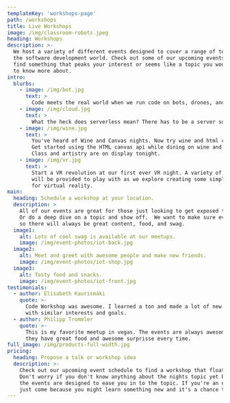```yaml
---
templateKey: 'workshops-page'
path: /workshops
title: Live Workshops
image: /img/classroom-robots.jpeg
heading: Workshops
description: >-
  We host a variety of different events designed to cover a range of topics in 
  the software development world. Check out some of our upcoming events to
  find something that peaks your interest or seems like a topic you would like
  to know more about.
intro:
  blurbs:
    - image: /img/bot.jpg
      text: >
        Code meets the real world when we run code on bots, drones, and the internet of things. What does this mean, what can we do with it, how does it work?
    - image: /img/cloud.jpg
      text: >
        What the heck does serverless mean? There has to be a server somewhere right? A lesson in abstraction.  How to design a serverless application.
    - image: /img/wine.jpg
      text: >
        You've heard of Wine and Canvas nights. Now try wine and html canvas.
        Get started using the HTML canvas api while dining on wine and cheese.
        Class and artistry are on display tonight.
    - image: /img/vr.jpg
      text: >
        Start a VR revolution at our first ever VR night. A variety of VR headsets
        will be provided to play with as we explore creating some simple applications
        for virtual reality.
main:
  heading: Schedule a workshop at your location.
  description: >
    All of our events are great for those just looking to get exposed to a new concept.
    Or do a deep dive on a topic and show off.  We want to make sure every event is awesome
    so there will always be great content, food, and swag.
  image1:
    alt: Lots of cool swag is available at our meetups.
    image: /img/event-photos/iot-back.jpg
  image2:
    alt: Meet and greet with awesome people and make new friends.
    image: /img/event-photos/iot-shop.jpg
  image3:
    alt: Tasty food and snacks.
    image: /img/event-photos/iot-front.jpg
testimonials:
  - author: Elisabeth Kaurismäki
    quote: >-
      Code Workshop was awesome. I learned a ton and made a lot of new friends
      with similar interests and goals.
  - author: Philipp Trommler
    quote: >-
      This is my favorite meetup in vegas. The events are always awesome and 
      they have great food and awesome surprisse every time.
full_image: /img/products-full-width.jpg
pricing:
  heading: Propose a talk or workshop idea
  description: >-
    Check out our upcoming event schedule to find a workshop that floats your boat.
    Don't worry if you don't know anything about the nights topic yet because
    the events are designed to ease you in to the topic. If you're an expert already
    just come because you might learn something new and it's a chance to hone your skills.
---
```

